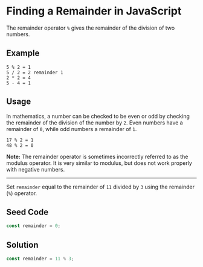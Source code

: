# Finding a Remainder in JavaScript

The remainder operator `%` gives the remainder of the division of two numbers.

## Example

    5 % 2 = 1
    5 / 2 = 2 remainder 1
    2 * 2 = 4
    5 - 4 = 1


## Usage
In mathematics, a number can be checked to be even or odd by checking the remainder of the division of the number by `2`. Even numbers have a remainder of `0`, while odd numbers a remainder of `1`.

    17 % 2 = 1
    48 % 2 = 0

**Note:** The remainder operator is sometimes incorrectly referred to as the modulus operator. It is very similar to modulus, but does not work properly with negative numbers.

-----

Set `remainder` equal to the remainder of `11` divided by `3` using the remainder (`%`) operator.

## Seed Code

```javascript
const remainder = 0;
```

## Solution

```javascript
const remainder = 11 % 3;
```
